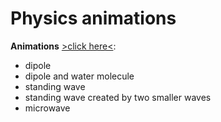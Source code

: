 # Physics animations

**Animations** [>click here<](https://github.com/HelenaMaslowska/physics-animations/tree/main/All%20animations):
- dipole
- dipole and water molecule
- standing wave
- standing wave created by two smaller waves
- microwave
